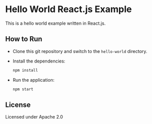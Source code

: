 
# Hello World React.js Example

This is a hello world example written in React.js.

## How to Run

- Clone this git repository and switch to the `hello-world` directory.

- Install the dependencies:
  
  ````bash
  npm install
  ````

- Run the application:
  
  ````bash
  npm start
  ```` 

## License
Licensed under Apache 2.0